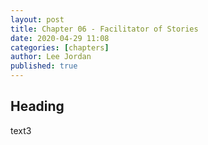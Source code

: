 ```yaml
---
layout: post
title: Chapter 06 - Facilitator of Stories
date: 2020-04-29 11:08
categories: [chapters]
author: Lee Jordan
published: true
---
```


<h2>Heading</h2>

text3
